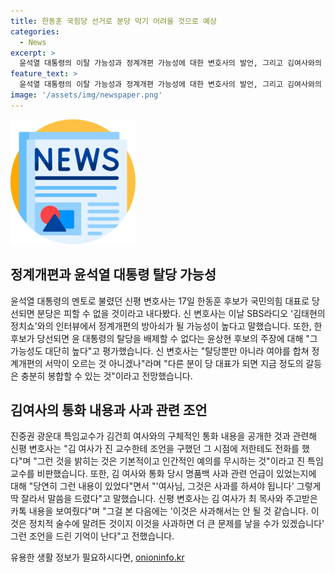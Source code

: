 ```yaml
---
title: 한동훈 국힘당 선거로 분당 막기 어려울 것으로 예상
categories:
  - News
excerpt: >
  윤석열 대통령의 이탈 가능성과 정계개편 가능성에 대한 변호사의 발언, 그리고 김여사와의 통화 내용에 대한 비판적 시각이 제시됐습니다. 변호사는 분당과 관련해 윤 대통령의 탈당 가능성 높다고 언급했으며, 김여사와의 통화 내용에 대해서도 사과 안 된다는 조언을 언급했습니다. 이와 관련해 인물들 간의 소통과 정치적 의견이 드러나는 내용이 요약됩니다.
feature_text: >
  윤석열 대통령의 이탈 가능성과 정계개편 가능성에 대한 변호사의 발언, 그리고 김여사와의 통화 내용에 대한 비판적 시각이 제시됐습니다. 변호사는 분당과 관련해 윤 대통령의 탈당 가능성 높다고 언급했으며, 김여사와의 통화 내용에 대해서도 사과 안 된다는 조언을 언급했습니다. 이와 관련해 인물들 간의 소통과 정치적 의견이 드러나는 내용이 요약됩니다.
image: '/assets/img/newspaper.png'
---
```


<p><img src="/assets/img/newspaper.png" alt="kimp 속보" /></p>

<h2 data-ke-size="size26">정계개편과 윤석열 대통령 탈당 가능성</h2>

<p data-ke-size="size16">윤석열 대통령의 멘토로 불렸던 신평 변호사는 17일 한동훈 후보가 국민의힘 대표로 당선되면 분당은 피할 수 없을 것이라고 내다봤다. 신 변호사는 이날 SBS라디오 '김태현의 정치쇼'와의 인터뷰에서 정계개편의 방아쇠가 될 가능성이 높다고 말했습니다. 또한, 한 후보가 당선되면 윤 대통령의 탈당을 배제할 수 없다는 윤상현 후보의 주장에 대해 "그 가능성도 대단히 높다"고 평가했습니다. 신 변호사는 "탈당뿐만 아니라 여야를 합쳐 정계개편의 서막이 오르는 것 아니겠나"라며 "다른 분이 당 대표가 되면 지금 정도의 갈등은 충분히 봉합할 수 있는 것"이라고 전망했습니다.</p>

<h2 data-ke-size="size26">김여사의 통화 내용과 사과 관련 조언</h2>

<p data-ke-size="size16">진중권 광운대 특임교수가 김건희 여사와의 구체적인 통화 내용을 공개한 것과 관련해 신평 변호사는 "김 여사가 진 교수한테 조언을 구했던 그 시점에 저한테도 전화를 했다"며 "그런 것을 밝히는 것은 기본적이고 인간적인 예의를 무시하는 것"이라고 진 특임교수를 비판했습니다. 또한, 김 여사와 통화 당시 명품백 사과 관련 언급이 있었는지에 대해 "당연히 그런 내용이 있었다"면서 "'여사님, 그것은 사과를 하셔야 됩니다' 그렇게 딱 잘라서 말씀을 드렸다"고 말했습니다. 신평 변호사는 김 여사가 최 목사와 주고받은 카톡 내용을 보여줬다"며 "그걸 본 다음에는 '이것은 사과해서는 안 될 것 같습니다. 이것은 정치적 술수에 말려든 것이지 이것을 사과하면 더 큰 문제를 낳을 수가 있겠습니다' 그런 조언을 드린 기억이 난다"고 전했습니다.</p>
유용한 생활 정보가 필요하시다면, <a href="https://onioninfo.kr" rel="dofollow">onioninfo.kr</a>


